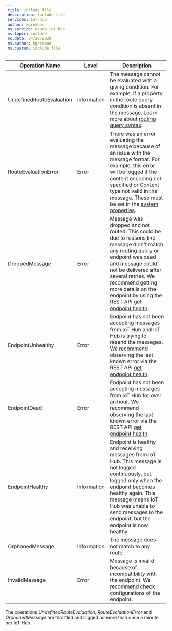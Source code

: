 ```yaml
---
 title: include file
 description: include file
 services: iot-hub
 author: kgremban
 ms.service: azure-iot-hub
 ms.topic: include
 ms.date: 04/28/2020
 ms.author: kgremban
 ms.custom: include file
---
```


<!-- operation names for the diag logs for IoT Hub -->

|Operation Name|Level|Description|
|------------- |-----|-----------|
|UndefinedRouteEvaluation|Information|The message cannot be evaluated with a giving condition. For example, if a property in the route query condition is absent in the message. Learn more about [routing query syntax](../articles/iot-hub/iot-hub-devguide-routing-query-syntax.md).|
|RouteEvaluationError|Error|There was an error evaluating the message because of an issue with the message format. For example, this error will be logged if the content encoding not specified or Content type not valid in the message. These must be set in the [system properties](../articles/iot-hub/iot-hub-devguide-routing-query-syntax.md#system-properties).|
|DroppedMessage|Error|Message was dropped and not routed. This could be due to reasons like message didn't match any routing query or endpoint was dead and message could not be delivered after several retries. We recommend getting more details on the endpoint by using the REST API [get endpoint health](/rest/api/iothub/iothubresource/getendpointhealth#iothubresource_getendpointhealth).|
|EndpointUnhealthy|Error|Endpoint has not been accepting messages from IoT Hub and IoT Hub is trying to resend the messages. We recommend observing the last known error via the REST API [get endpoint health](/rest/api/iothub/iothubresource/getendpointhealth#iothubresource_getendpointhealth).|
|EndpointDead|Error|Endpoint has not been accepting messages from IoT Hub for over an hour. We recommend observing the last known error via the REST API [get endpoint health](/rest/api/iothub/iothubresource/getendpointhealth#iothubresource_getendpointhealth).|
|EndpointHealthy|Information|Endpoint is healthy and receiving messages from IoT Hub. This message is not logged continuously, but logged only when the endpoint becomes healthy again. This message means IoT Hub was unable to send messages to the endpoint, but the endpoint is now healthy.|
|OrphanedMessage|Information|The message does not match to any route.|
|InvalidMessage|Error|Message is invalid because of incompatibility with the endpoint. We recommend check configurations of the endpoint.|


The operations *UndefinedRouteEvaluation*, *RouteEvaluationError* and *OrphanedMessage* are throttled and logged no more than once a minute per IoT Hub.